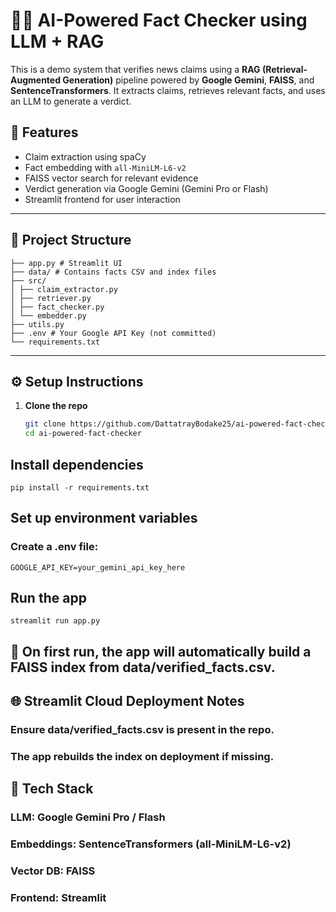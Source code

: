 # 🕵️‍♂️ AI-Powered Fact Checker using LLM + RAG

This is a demo system that verifies news claims using a **RAG (Retrieval-Augmented Generation)** pipeline powered by **Google Gemini**, **FAISS**, and **SentenceTransformers**. It extracts claims, retrieves relevant facts, and uses an LLM to generate a verdict.

## 🚀 Features

- Claim extraction using spaCy
- Fact embedding with `all-MiniLM-L6-v2`
- FAISS vector search for relevant evidence
- Verdict generation via Google Gemini (Gemini Pro or Flash)
- Streamlit frontend for user interaction

---

## 📂 Project Structure

```
├── app.py # Streamlit UI
├── data/ # Contains facts CSV and index files
├── src/
│ ├── claim_extractor.py
│ ├── retriever.py
│ ├── fact_checker.py
│ └── embedder.py
├── utils.py
├── .env # Your Google API Key (not committed)
└── requirements.txt
```
---

## ⚙️ Setup Instructions

1. **Clone the repo**
   ```bash
   git clone https://github.com/DattatrayBodake25/ai-powered-fact-checker.git
   cd ai-powered-fact-checker

## Install dependencies
```
pip install -r requirements.txt
```
## Set up environment variables

### Create a .env file:
```
GOOGLE_API_KEY=your_gemini_api_key_here
```

## Run the app
```
streamlit run app.py
```

## 📝 On first run, the app will automatically build a FAISS index from data/verified_facts.csv.

## 🌐 Streamlit Cloud Deployment Notes
### Ensure data/verified_facts.csv is present in the repo.

### The app rebuilds the index on deployment if missing.

## 📌 Tech Stack
### LLM: Google Gemini Pro / Flash

### Embeddings: SentenceTransformers (all-MiniLM-L6-v2)

### Vector DB: FAISS

### Frontend: Streamlit
